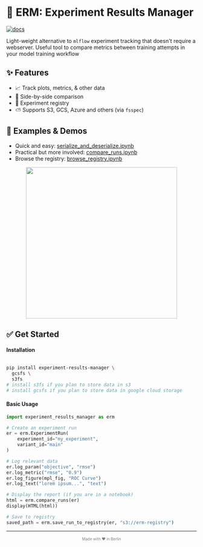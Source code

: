# 🔬 ERM: Experiment Results Manager

[![docs](https://img.shields.io/badge/docs-latest-brightgreen)](https://ml-cyclops.github.io/experiment-results-manager/)

Light-weight alternative to `mlflow` experiment tracking that doesn't require a webserver. Useful tool to compare metrics between training attempts in your model training workflow

## ✨ Features

- 📈 Track plots, metrics, & other data
- 👀 Side-by-side comparison 
- 💾 Experiment registry 
- ⛅️ Supports S3, GCS, Azure and others (via `fsspec`)

## 🚀 Examples & Demos
- Quick and easy: [serialize_and_deserialize.ipynb](examples/serialize_and_deserialize.ipynb)
- Practical but more involved: [compare_runs.ipynb](examples/compare_runs.ipynb)
- Browse the registry: [browse_registry.ipynb](examples/browse_registry.ipynb)

<p align="center">
<img src="https://user-images.githubusercontent.com/1297369/233723764-c52cf948-ec4d-4b94-916d-77cadababae8.png" height="400">
</p>

## ✅ Get Started
#### Installation
```sh

pip install experiment-results-manager \
  gcsfs \
  s3fs
# install s3fs if you plan to store data in s3
# install gcsfs if you plan to store data in google cloud storage
```

#### Basic Usage
```python
import experiment_results_manager as erm

# Create an experiment run
er = erm.ExperimentRun(
    experiment_id="my_experiment",
    variant_id="main"
)

# Log relevant data
er.log_param("objective", "rmse")
er.log_metric("rmse", "0.9")
er.log_figure(mpl_fig, "ROC Curve")
er.log_text("lorem ipsum...", "text")

# Display the report (if you are in a notebook)
html = erm.compare_runs(er)
display(HTML(html))

# Save to registry
saved_path = erm.save_run_to_registry(er, "s3://erm-registry")

```
<hr>
<p align="center" style="text-align: center; color: gray; font-size: 10px;">
Made with ❤️ in Berlin
</p>
